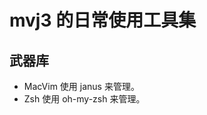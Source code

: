 mvj3 的日常使用工具集
======================================


武器库
--------------------------------------
* MacVim   使用 janus         来管理。
* Zsh      使用 oh-my-zsh     来管理。
